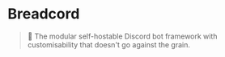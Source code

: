 # Breadcord
> 🍞 The modular self-hostable Discord bot framework with customisability that doesn't go against the grain.
